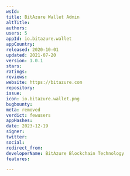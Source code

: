 ```yaml
---
wsId: 
title: BitAzure Wallet Admin
altTitle: 
authors: 
users: 5
appId: io.bitazure.wallet
appCountry: 
released: 2020-10-01
updated: 2021-07-20
version: 1.0.1
stars: 
ratings: 
reviews: 
website: https://bitazure.com
repository: 
issue: 
icon: io.bitazure.wallet.png
bugbounty: 
meta: removed
verdict: fewusers
appHashes: 
date: 2023-12-19
signer: 
twitter: 
social: 
redirect_from: 
developerName: BitAzure Blockchain Technology
features: 

---
```


